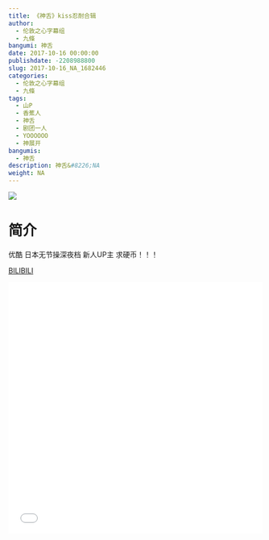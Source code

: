 ```yaml
---
title: 《神舌》kiss忍耐合辑
author: 
  - 伦敦之心字幕组
  - 九條
bangumi: 神舌
date: 2017-10-16 00:00:00
publishdate: -2208988800
slug: 2017-10-16_NA_1682446
categories: 
  - 伦敦之心字幕组
  - 九條
tags: 
  - 山P
  - 香蕉人
  - 神舌
  - 剧团一人
  - YOOOOOO
  - 神展开
bangumis: 
  - 神舌
description: 神舌&#8226;NA
weight: NA
---
```


![](https://i.imgur.com/QLxgT1x.jpg)

# 简介  
优酷 日本无节操深夜档 新人UP主 求硬币！！！

  [BILIBILI](https://www.bilibili.com/video/av1682446/)


<div class="vcontainer">  <iframe class='video' src="//www.bilibili.com/blackboard/player.html?aid=1682446" width="100%" height="500" frameborder="0" allowfullscreen="allowfullscreen"></iframe></div>
